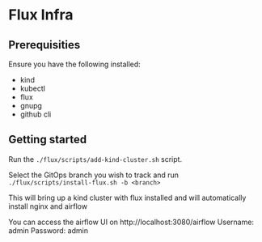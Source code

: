 # Flux Infra

## Prerequisities

Ensure you have the following installed:
* kind
* kubectl
* flux
* gnupg
* github cli

## Getting started

Run the `./flux/scripts/add-kind-cluster.sh` script.

Select the GitOps branch you wish to track and run `./flux/scripts/install-flux.sh -b <branch>`

This will bring up a kind cluster with flux installed and will automatically install nginx and airflow

You can access the airflow UI on http://localhost:3080/airflow
Username: admin
Password: admin
